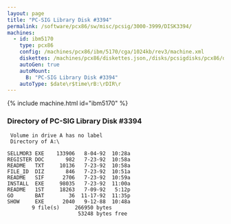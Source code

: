 ```yaml
---
layout: page
title: "PC-SIG Library Disk #3394"
permalink: /software/pcx86/sw/misc/pcsig/3000-3999/DISK3394/
machines:
  - id: ibm5170
    type: pcx86
    config: /machines/pcx86/ibm/5170/cga/1024kb/rev3/machine.xml
    diskettes: /machines/pcx86/diskettes.json,/disks/pcsigdisks/pcx86/diskettes.json
    autoGen: true
    autoMount:
      B: "PC-SIG Library Disk #3394"
    autoType: $date\r$time\rB:\rDIR\r
---
```


{% include machine.html id="ibm5170" %}

### Directory of PC-SIG Library Disk #3394

     Volume in drive A has no label
     Directory of A:\

    SELLMOR3 EXE    133906   8-04-92  10:28a
    REGISTER DOC       982   7-23-92  10:58a
    README   TXT     10136   7-23-92  10:58a
    FILE_ID  DIZ       846   7-23-92  10:51a
    README   SIF      2706   7-23-92  10:59a
    INSTALL  EXE     98035   7-23-92  11:00a
    README   1ST     18263   7-09-92   5:12p
    GO       BAT        36  11-17-92  11:35p
    SHOW     EXE      2040   9-12-88  10:48a
            9 file(s)     266950 bytes
                           53248 bytes free
